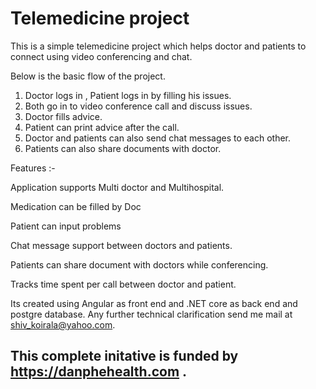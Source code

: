 # Telemedicine project
This is a simple telemedicine project which helps doctor and patients to connect using video conferencing and chat. 

Below  is the basic flow of the project.

1. Doctor logs in , Patient logs in by filling his issues.
2. Both go in to video conference call and discuss issues.
3. Doctor fills advice.
4. Patient can  print advice after the call.
5. Doctor and patients can also send chat messages to each other. 
6. Patients can also share documents with doctor.



Features :-

Application supports Multi doctor and Multihospital.

Medication can be filled by Doc

Patient can input problems

Chat message support between doctors and patients.

Patients can share document with doctors while conferencing.

Tracks time spent per call between doctor and patient.

Its created using Angular as front end and .NET core as back end and postgre database. Any further technical clarification send me mail at shiv_koirala@yahoo.com.

This complete initative is funded by https://danphehealth.com . 
--
